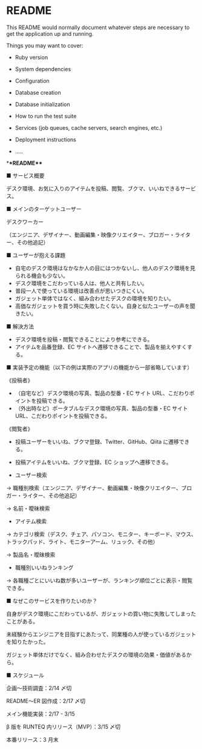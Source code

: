 # README

This README would normally document whatever steps are necessary to get the
application up and running.

Things you may want to cover:

- Ruby version

- System dependencies

- Configuration

- Database creation

- Database initialization

- How to run the test suite

- Services (job queues, cache servers, search engines, etc.)

- Deployment instructions

- .....

\***\*README\*\***

■ サービス概要

デスク環境、お気に入りのアイテムを投稿、閲覧、ブクマ、いいねできるサービス。

■ メインのターゲットユーザー

デスクワーカー

（エンジニア、デザイナー、動画編集・映像クリエイター、ブロガー・ライター、その他追記）

■ ユーザーが抱える課題

- 自宅のデスク環境はなかなか人の目にはつかないし、他人のデスク環境を見られる機会も少ない。
- デスク環境をこだわっている人は、他人と共有したい。
- 普段一人で使っている環境は改善点が思いつきにくい。
- ガジェット単体ではなく、組み合わせたデスクの環境を知りたい。
- 高価なガジェットを買う時に失敗したくない。自身と似たユーザーの声を聞きたい。

■ 解決方法

- デスク環境を投稿・閲覧できることにより参考にできる。
- アイテムを品番登録、EC サイトへ遷移できることで、製品を揃えやすくする。

■ 実装予定の機能（以下の例は実際のアプリの機能から一部省略しています）

《投稿者》

- （自宅など）デスク環境の写真、製品の型番・EC サイト URL、こだわりポイントを投稿できる。
- （外出時など）ポータブルなデスク環境の写真、製品の型番・EC サイト URL、こだわりポイントを投稿できる。

《閲覧者》

- 投稿ユーザーをいいね、ブクマ登録、Twitter、GitHub、Qiita に遷移できる。
- 投稿アイテムをいいね、ブクマ登録、EC ショップへ遷移できる。

- ユーザー検索

→ 職種別検索（エンジニア、デザイナー、動画編集・映像クリエイター、ブロガー・ライター、その他追記）

→ 名前・曖昧検索

- アイテム検索

→ カテゴリ検索（デスク、チェア、パソコン、モニター、キーボード、マウス、トラックパッド、ライト、モニターアーム、リュック、その他）

→ 製品名・曖昧検索

- 職種別いいねランキング

→ 各職種ごとにいいね数が多いユーザーが、ランキング順位ごとに表示・閲覧できる。

■ なぜこのサービスを作りたいのか？

自身がデスク環境にこだわっているが、ガジェットの買い物に失敗してしまったことがある。

未経験からエンジニアを目指すにあたって、同業種の人が使っているガジェットを知りたかった。

ガジェット単体だけでなく、組み合わせたデスクの環境の効果・価値があるから。

■ スケジュール

企画〜技術調査：2/14 〆切

README〜ER 図作成：2/17 〆切

メイン機能実装：2/17 - 3/15

β 版を RUNTEQ 内リリース（MVP）：3/15 〆切

本番リリース：3 月末
